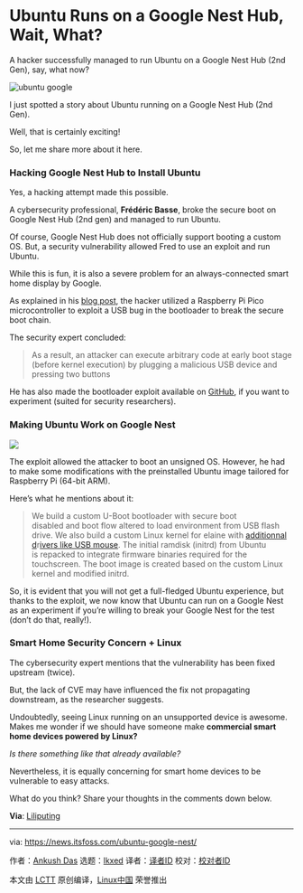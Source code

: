 [#]: subject: "Ubuntu Runs on a Google Nest Hub, Wait, What?"
[#]: via: "https://news.itsfoss.com/ubuntu-google-nest/"
[#]: author: "Ankush Das https://news.itsfoss.com/author/ankush/"
[#]: collector: "lkxed"
[#]: translator: " "
[#]: reviewer: " "
[#]: publisher: " "
[#]: url: " "

Ubuntu Runs on a Google Nest Hub, Wait, What?
======
A hacker successfully managed to run Ubuntu on a Google Nest Hub (2nd Gen), say, what now?

![ubuntu google][1]

I just spotted a story about Ubuntu running on a Google Nest Hub (2nd Gen).

Well, that is certainly exciting!

So, let me share more about it here.

### Hacking Google Nest Hub to Install Ubuntu

Yes, a hacking attempt made this possible.

A cybersecurity professional, **Frédéric Basse**, broke the secure boot on Google Nest Hub (2nd gen) and managed to run Ubuntu.

Of course, Google Nest Hub does not officially support booting a custom OS. But, a security vulnerability allowed Fred to use an exploit and run Ubuntu.

While this is fun, it is also a severe problem for an always-connected smart home display by Google.

As explained in his [blog post][2], the hacker utilized a Raspberry Pi Pico microcontroller to exploit a USB bug in the bootloader to break the secure boot chain.

The security expert concluded:

> As a result, an attacker can execute arbitrary code at early boot stage (before kernel execution) by plugging a malicious USB device and pressing two buttons

He has also made the bootloader exploit available on [GitHub][3], if you want to experiment (suited for security researchers).

### Making Ubuntu Work on Google Nest 

![][4]

The exploit allowed the attacker to boot an unsigned OS. However, he had to make some modifications with the preinstalled Ubuntu image tailored for Raspberry Pi (64-bit ARM).

Here’s what he mentions about it:

> We build a custom U-Boot bootloader with secure boot disabled and boot flow altered to load environment from USB flash drive. We also build a custom Linux kernel for elaine with [additionnal d][5]r[ivers like USB mouse][6]. The initial ramdisk (initrd) from Ubuntu is repacked to integrate firmware binaries required for the touchscreen. The boot image is created based on the custom Linux kernel and modified initrd.

So, it is evident that you will not get a full-fledged Ubuntu experience, but thanks to the exploit, we now know that Ubuntu can run on a Google Nest as an experiment if you’re willing to break your Google Nest for the test (don’t do that, really!).

### Smart Home Security Concern + Linux

The cybersecurity expert mentions that the vulnerability has been fixed upstream (twice).

But, the lack of CVE may have influenced the fix not propagating downstream, as the researcher suggests.

Undoubtedly, seeing Linux running on an unsupported device is awesome. Makes me wonder if we should have someone make **commercial smart home devices powered by Linux?**

*Is there something like that already available?*

Nevertheless, it is equally concerning for smart home devices to be vulnerable to easy attacks.

What do you think? Share your thoughts in the comments down below.

**Via**: [Liliputing][7]

--------------------------------------------------------------------------------

via: https://news.itsfoss.com/ubuntu-google-nest/

作者：[Ankush Das][a]
选题：[lkxed][b]
译者：[译者ID](https://github.com/译者ID)
校对：[校对者ID](https://github.com/校对者ID)

本文由 [LCTT](https://github.com/LCTT/TranslateProject) 原创编译，[Linux中国](https://linux.cn/) 荣誉推出

[a]: https://news.itsfoss.com/author/ankush/
[b]: https://github.com/lkxed
[1]: https://news.itsfoss.com/wp-content/uploads/2022/06/hacker-installs-ubuntu-on-google-nest-hub.jpg
[2]: https://fredericb.info/2022/06/breaking-secure-boot-on-google-nest-hub-2nd-gen-to-run-ubuntu.html
[3]: https://github.com/frederic/chipicopwn
[4]: https://news.itsfoss.com/wp-content/uploads/2022/06/ubuntu-google-nest.jpg
[5]: https://github.com/frederic/elaine-linux/commit/11068237d9178e77d79e3a5d27fc4f8f9b923c51
[6]: https://github.com/frederic/elaine-linux/commit/11068237d9178e77d79e3a5d27fc4f8f9b923c51
[7]: https://liliputing.com/2022/06/hacker-installs-ubuntu-on-a-google-nest-hub-2nd-gen-smart-display.html
